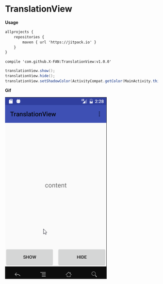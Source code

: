 # TranslationView

**Usage**

```xml
allprojects {
    repositories {
        maven { url 'https://jitpack.io' }
    }
}
```

```
compile 'com.github.X-FAN:TranslationView:v1.0.0'
```

```java
translationView.show();
translationView.hide();
translationView.setShadowColor(ActivityCompat.getColor(MainActivity.this, R.color.blue));//设置背景颜色
```

**Gif** 

![Alt Text](https://github.com/X-FAN/resource/blob/master/gif/TranslationView.gif)
